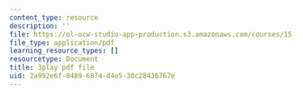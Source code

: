 ```yaml
---
content_type: resource
description: ''
file: https://ol-ocw-studio-app-production.s3.amazonaws.com/courses/15-031j-energy-decisions-markets-and-policies-spring-2012/2a992e6f04896874d4e530c28436767e_XMVoIzP6Kpo.pdf
file_type: application/pdf
learning_resource_types: []
resourcetype: Document
title: 3play pdf file
uid: 2a992e6f-0489-6874-d4e5-30c28436767e
---
```

